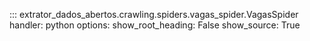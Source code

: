 ::: extrator_dados_abertos.crawling.spiders.vagas_spider.VagasSpider
    handler: python
    options:
        show_root_heading: False
        show_source: True